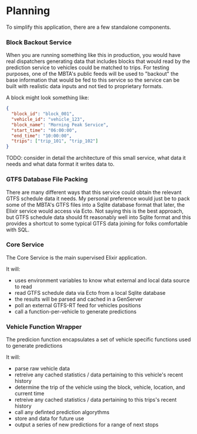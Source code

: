 # Planning

To simplify this application, there are a few standalone components.

### Block Backout Service
When you are running something like this in production, you would have real dispatchers generating data that includes blocks that would read by the prediction service to vehicles could be matched to trips. For testing purposes, one of the MBTA's public feeds will be used to "backout" the base information that would be fed to this service so the service can be built with realistic data inputs and not tied to proprietary formats.

A block might look something like:

```JSON
{
  "block_id": "block_001",
  "vehicle_id": "vehicle_123",
  "block_name": "Morning Peak Service",
  "start_time": "06:00:00",
  "end_time": "10:00:00",
  "trips": ["trip_101", "trip_102"]
}
```

TODO: consider in detail the architecture of this small service, what data it needs and what data format it writes data to.


### GTFS Database File Packing
There are many different ways that this service could obtain the relevant GTFS schedule data it needs. My personal preference would just be to pack some of the MBTA's GTFS files into a Sqlite database format that later, the Elixir service would access via Ecto. Not saying this is the best approach, but GTFS schedule data should fit reasonably well into Sqlite format and this provides a shortcut to some typical GTFS data joining for folks comfortable with SQL.

### Core Service
The Core Service is the main supervised Elixir application.

It will:
- uses environment variables to know what external and local data source to read
- read GTFS schedule data via Ecto from a local Sqlite database
- the results will be parsed and cached in a GenServer
- poll an external GTFS-RT feed for vehicles positions
- call a function-per-vehicle to generate predictions

### Vehicle Function Wrapper
The predicion function encapsulates a set of vehicle specific functions used to generate predictions

It will:
- parse raw vehicle data
- retreive any cached statistics / data pertaining to this vehicle's recent history
- determine the trip of the vehicle using the block, vehicle, location, and current time
- retreive any cached statistics / data pertaining to this trips's recent history
- call any definted prediction algorythms
- store and data for future use
- output a series of new predictions for a range of next stops
